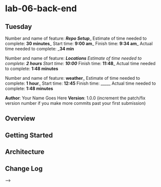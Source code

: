 # lab-06-back-end

## Tuesday
Number and name of feature: _______Repo Setup________
Estimate of time needed to complete: __30 minutes___
Start time: __9:00 am___
Finish time: __9:34 am___
Actual time needed to complete: ___34 min__

Number and name of feature: ____________Locations__________
Estimate of time needed to complete: __2 hours___
Start time: __10:00___
Finish time: __11:48___
Actual time needed to complete: __1:48 minutes__

Number and name of feature: ________weather_________
Estimate of time needed to complete: __1 hour___
Start time: __12:45__
Finish time: _____
Actual time needed to complete: __1:48 minutes__


**Author**: Your Name Goes Here
**Version**: 1.0.0 (increment the patch/fix version number if you make more commits past your first submission)

## Overview
<!-- Provide a high level overview of what this application is and why you are building it, beyond the fact that it's an assignment for this class. (i.e. What's your problem domain?) -->

## Getting Started
<!-- What are the steps that a user must take in order to build this app on their own machine and get it running? -->

## Architecture
<!-- Provide a detailed description of the application design. What technologies (languages, libraries, etc) you're using, and any other relevant design information. -->

## Change Log
<!-- Use this area to document the iterative changes made to your application as each feature is successfully implemented. Use time stamps. Here's an examples:

01-01-2001 4:59pm - Application now has a fully-functional express server, with a GET route for the location resource.

## Credits and Collaborations
<!-- Give credit (and a link) to other people or resources that helped you build this application. -->
-->